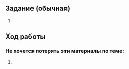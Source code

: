 ## Задание (обычная)

1. 

## Ход работы
### 


### 


### 


### Не хочется потерять эти материалы по теме:
1. 
